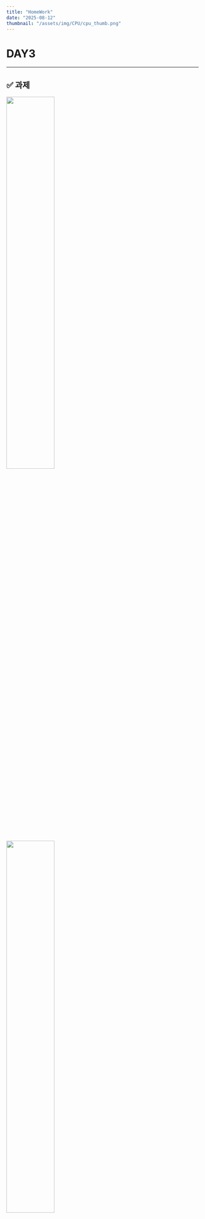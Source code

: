 ```yaml
---
title: "HomeWork"
date: "2025-08-12"
thumbnail: "/assets/img/CPU/cpu_thumb.png"
---
```


# DAY3

---

## ✅ 과제

<img src="/assets/img/CPU/hw.png" style="width:50%; object-fit:contain;">

<img src="/assets/img/CPU/hw2.png" style="width:50%; object-fit:contain;">

---

## ✅ 코드

### DedicatedProcessor_ALUOP.sv

```verilog
`timescale 1ns / 1ps

module DedicatedProcessor_ALUOP(
    input  logic        clk,
    input  logic        reset,
    output logic [7:0]  OutPort
    );

    logic       RFSrcMuxSel;
    logic [2:0] RAddr1;
    logic [2:0] RAddr2;
    logic [2:0] WAddr;
    logic [1:0] AluOpMuxSel;
    logic       we;
    logic       Lt;
    logic       OutPortEn;

    DataPath U_DataPath (
        .clk        (clk),
        .reset      (reset),
        .RFSrcMuxSel(RFSrcMuxSel),
        .RAddr1     (RAddr1),
        .RAddr2     (RAddr2),
        .WAddr      (WAddr),
        .AluOpMuxSel(AluOpMuxSel),
        .we         (we),
        .Lt         (Lt),
        .OutPortEn  (OutPortEn),
        .OutPort    (OutPort)
    );

    ControlUnit U_ControlUnit (
        .clk        (clk),
        .reset      (reset),
        .RFSrcMuxSel(RFSrcMuxSel),
        .RAddr1     (RAddr1),
        .RAddr2     (RAddr2),
        .WAddr      (WAddr),
        .AluOpMuxSel(AluOpMuxSel),
        .we         (we),
        .Lt         (Lt),
        .OutPortEn  (OutPortEn)
    );

endmodule
```

### DataPath.sv

```verilog
`timescale 1ns / 1ps

module DataPath (
    input  logic       clk,
    input  logic       reset,
    input  logic       RFSrcMuxSel,
    input  logic [2:0] RAddr1,
    input  logic [2:0] RAddr2,
    input  logic [2:0] WAddr,
    input  logic [1:0] AluOpMuxSel,
    input  logic       we,
    output logic       Lt,
    input  logic       OutPortEn,
    output logic [7:0] OutPort
);

    logic [7:0] AdderResult, RFSrcMuxOut;
    logic [7:0] RData1, RData2;

    mux_2x1 U_RFSrcMux (
        .sel(RFSrcMuxSel),
        .x0 (AdderResult),
        .x1 (1),
        .y  (RFSrcMuxOut)
    );

    RegFile U_RegFile (
        .clk   (clk),
        .RAddr1(RAddr1),
        .RAddr2(RAddr2),
        .WAddr (WAddr),
        .we    (we),
        .WData (RFSrcMuxOut),
        .RData1(RData1),
        .RData2(RData2)
    );

    comparator U_comparator (
        .a      (RData1),
        .b      (RData2),
        .lt     (Lt)
    );

    alu_op U_ALU_OP (
        .x0         (RData1),
        .x1         (RData2),
        .AluOpMuxSel(AluOpMuxSel),
        .y          (AdderResult)
    );

    register U_OutPort (
        .clk  (clk),
        .reset(reset),
        .en   (OutPortEn),
        .d    (RData1),
        .q    (OutPort)
    );

endmodule
```

### alu_op 추가

```verilog
module alu_op (
    input  logic [7:0] x0,
    input  logic [7:0] x1,
    input  logic [1:0] AluOpMuxSel,
    output logic [7:0] y
);

    always_comb begin
        y = 8'b00;
        case (AluOpMuxSel)
            2'b00: begin
                y = x0 + x1;
            end
            2'b01: begin
                y = x0 - x1;
            end
            2'b10: begin
                y = x0 & x1;
            end
            2'b11: begin
                y = x0 | x1;
            end
        endcase
    end
    
endmodule
```

---

### ControlUnit

```verilog
`timescale 1ns / 1ps

module ControlUnit (
    input   logic       clk,
    input   logic       reset,
    output  logic       RFSrcMuxSel,
    output  logic [2:0] RAddr1,
    output  logic [2:0] RAddr2,
    output  logic [2:0] WAddr,
    output  logic [1:0] AluOpMuxSel,
    output  logic       we,
    input   logic       Lt,
    output  logic       OutPortEn
    );

    typedef enum {
        S0,
        S1, 
        S2, 
        S3, 
        S4,
        S5,
        S6,
        S7,
        S8,
        S9,
        S10,
        S11,
        S12,
        S13  
    } state_e;

    state_e state, next_state;

    always_ff @(posedge clk or posedge reset) begin
        if(reset) begin
            state <= S0;
        end
        else begin
            state <= next_state;
        end
    end

    always_comb begin
        next_state = state;
        RFSrcMuxSel    = 0;
        RAddr1         = 0;
        RAddr2         = 0;
        WAddr          = 0;
        AluOpMuxSel    = 0;
        we             = 0;
        OutPortEn      = 0;
        case (state)
            S0:begin   // R1 = 1
                RFSrcMuxSel    = 1;
                RAddr1         = 0;
                RAddr2         = 0;
                WAddr          = 1;
                AluOpMuxSel    = 0;
                we             = 1;
                OutPortEn      = 0;
                next_state     = S1;
            end 
            S1:begin    // R2 = 0
                RFSrcMuxSel    = 0;
                RAddr1         = 0;
                RAddr2         = 0;
                WAddr          = 3'h2;
                AluOpMuxSel    = 0;
                we             = 1;
                OutPortEn      = 0;
                next_state     = S2;
            end  
            S2:begin    // R3 = 0
                RFSrcMuxSel    = 0;
                RAddr1         = 0;
                RAddr2         = 0;
                WAddr          = 3'h3;
                AluOpMuxSel    = 0;
                we             = 1;
                OutPortEn      = 0;
                next_state     = S3;
            end  
            S3:begin    // R4 = 0
                RFSrcMuxSel    = 0;
                RAddr1         = 0;
                RAddr2         = 0;
                WAddr          = 3'h4;
                AluOpMuxSel    = 0;
                we             = 1;
                OutPortEn      = 0;
                next_state     = S4;
            end  
            S4:begin    // R2 = R1 + R1
                RFSrcMuxSel    = 0;
                RAddr1         = 1;
                RAddr2         = 1;
                WAddr          = 3'h2;
                AluOpMuxSel    = 0;
                we             = 1;
                OutPortEn      = 0;
                next_state     = S5;
            end
            S5:begin    // R3 = R2 + R1
                RFSrcMuxSel    = 0;
                RAddr1         = 3'h2;
                RAddr2         = 1;
                WAddr          = 3'h3;
                AluOpMuxSel    = 0;
                we             = 1;
                OutPortEn      = 0;
                next_state     = S6;
            end
            S6:begin    // R4 = R3 - R1 
                RFSrcMuxSel    = 0;
                RAddr1         = 3'h3;
                RAddr2         = 1;
                WAddr          = 3'h4;
                AluOpMuxSel    = 1;
                we             = 1;
                OutPortEn      = 0;
                next_state     = S7;
            end
            S7:begin    // R1 = R1 | R2
                RFSrcMuxSel    = 0;
                RAddr1         = 3'h1;
                RAddr2         = 3'h2;
                WAddr          = 3'h1;
                AluOpMuxSel    = 2'h3;
                we             = 1;
                OutPortEn      = 0;
                next_state     = S8;
            end
            S8:begin    // R4 < R2
                RFSrcMuxSel    = 0;
                RAddr1         = 3'h4;
                RAddr2         = 3'h2;
                WAddr          = 0;
                AluOpMuxSel    = 0;
                we             = 0;
                OutPortEn      = 0;
                if(Lt) next_state = S6;
                else next_state = S9; 
            end
            S9:begin    // R4 = R4 & R3
                RFSrcMuxSel    = 0;
                RAddr1         = 3'h4;
                RAddr2         = 3'h3;
                WAddr          = 3'h4;
                AluOpMuxSel    = 2'h2;
                we             = 1;
                OutPortEn      = 0;
                next_state     = S10;
            end
            S10:begin    // R4 = R2 + R3
                RFSrcMuxSel    = 0;
                RAddr1         = 3'h2;
                RAddr2         = 3'h3;
                WAddr          = 3'h4;
                AluOpMuxSel    = 2'h0;
                we             = 1;
                OutPortEn      = 0;
                next_state     = S11;
            end
            S11:begin    // R4 > R2
                RFSrcMuxSel    = 0;
                RAddr1         = 3'h4;
                RAddr2         = 3'h2;
                WAddr          = 0;
                AluOpMuxSel    = 0;
                we             = 0;
                OutPortEn      = 0;
                if(Lt) next_state = S12;
                else   next_state = S4;
            end
            S12:begin   // OutPut    
                RFSrcMuxSel    = 0;
                RAddr1         = 3'h4;
                RAddr2         = 0;
                WAddr          = 0;
                AluOpMuxSel    = 0;
                we             = 0;
                OutPortEn      = 1;
                next_state     = S13;
            end
            S13:begin   // halt    
                RFSrcMuxSel    = 0;
                RAddr1         = 0;
                RAddr2         = 0;
                WAddr          = 0;
                AluOpMuxSel    = 0;
                we             = 0;
                OutPortEn      = 0;
                next_state     = S13;
            end 
        endcase
    end
    endmodule

```

---

## ✅ 시뮬레이션

<img src="/assets/img/CPU/hwdp.png" style="width:100%; object-fit:contain;">

<img src="/assets/img/CPU/hwcu.png" style="width:100%; object-fit:contain;">

---

## ✅ 분석

### 반복별 레지스터 값
- 1회: R1=3,   R2=2,   R3=3,   R4=5   → Yes
- 2회: R1=7,   R2=6,   R3=9,   R4=15  → Yes
- 3회: R1=15,  R2=14,  R3=21,  R4=35  → Yes
- 4회: R1=31,  R2=30,  R3=45,  R4=75  → Yes
- 5회: R1=63,  R2=62,  R3=93,  R4=155 → Yes
- 6회: R1=127, R2=126, R3=189, R4=59  → **No ⇒ halt**

### 첫번째 반복
- (R1, R2, R3, R4) = (1, 0, 0, 0)
- R2 = R1+R1 → (1, 2, 0, 0)
- R3 = R2+R1 → (1, 2, 3, 0)
- R4 = R3−R1 → (1, 2, 3, 2)
- R1 = (R1|R2) → (3, 2, 3, 2)
- R4 < R2
- R4 = R4 & R3 → (3, 2, 3, 2)
- R4 = R2+R3 → (3, 2, 3, 5)
- R4 > R2 = 5 > 2 → **Yes**

### 두번째 반복
- (R1, R2, R3, R4) = (3, 2, 3, 5)
- R2=R1+R1 → (3, 6, 3, 5)
- R3=R2+R1 → (3, 6, 9, 5)
- R4=R3−R1 → (3, 6, 9, 6)
- R1=(R1|R2) → (7, 6, 9, 6)
- R4=R4&R3 → (7, 6, 9, 0)
- R4=R2+R3 → (7, 6, 9, 15)
- R4 > R2 = 15 > 6 → **Yes**

### 세번째 반복
- (R1, R2, R3, R4) = (7, 6, 9, 15)
- R2=14 → (7,14,9,15)
- R3=21 → (7,14,21,15)
- R4=14 → (7,14,21,14)
- R1=15 → (15,14,21,14)
- R4=14&21=4 → (15,14,21,4)
- R4=14+21=35 → (15,14,21,35)
- R4 > R2 = 35 > 14 → **Yes**

### 네번째 반복
- (R1, R2, R3, R4) = (15,14,21,35)
- R2=30 → (15,30,21,35)
- R3=45 → (15,30,45,35)
- R4=30 → (15,30,45,30)
- R1=31 → (31,30,45,30)
- R4=30&45=12 → (31,30,45,12)
- R4=30+45=75 → (31,30,45,75)
- R4 > R2 = 75 > 30 → **Yes**

### 다섯번째 반복
- (R1, R2, R3, R4) = (31,30,45,75)
- R2=62 → (31,62,45,75)
- R3=93 → (31,62,93,75)
- R4=62 → (31,62,93,62)
- R1=63 → (63,62,93,62)
- R4=62&93=28 → (63,62,93,28)
- R4=62+93=155 → (63,62,93,155)
- R4 > R2 = 155 > 62 → **Yes**

### 여섯번째 반복
- (R1, R2, R3, R4) = (63,62,93,155)
- R2=126 → (63,126,93,155)
- R3=219 → **8비트 래핑** 219 (0xDB) → (63,126,219,155)
- R4=219−63=156 → (63,126,219,156)
- R1=127 → (127,126,219,156)
- R4=156&219=156&0xDB=0x98(=152) → (127,126,219,152)
- R4=126+219=345 → **8비트 래핑** R4=126+189=315 → 315−256=**59** → (127,126,189,59)
- R4 > R2 59 > 126 → **No ⇒ halt**

